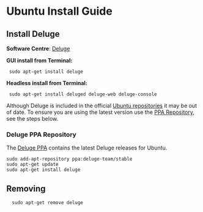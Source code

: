 # Ubuntu Install Guide

## Install Deluge

**Software Centre**:
 [Deluge](http://apt.ubuntu.com/p/deluge)


**GUI install from Terminal:**

```
 sudo apt-get install deluge
```


**Headless install from Terminal:**

```
 sudo apt-get install deluged deluge-web deluge-console
```

Although Deluge is included in the official [Ubuntu repositories](http://packages.ubuntu.com/search?keywords=deluge-torrent) it may be out of date. To ensure you are using the latest version use the [PPA Repository](/installing-linux/ubuntu#adddelugepparepository), see the steps below.

### Deluge PPA Repository
The [Deluge PPA](https://launchpad.net/~deluge-team/+archive/stable) contains the latest Deluge releases for Ubuntu.

```
sudo add-apt-repository ppa:deluge-team/stable
sudo apt-get update
sudo apt-get install deluge
```

## Removing

```
  sudo apt-get remove deluge
```
